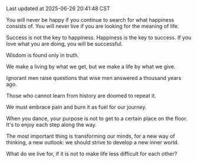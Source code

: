 Last updated at 2025-06-26 20:41:48 CST

You will never be happy if you continue to search for what happiness consists of. You will never live if you are looking for the meaning of life.

Success is not the key to happiness. Happiness is the key to success. If you love what you are doing, you will be successful.

Wisdom is found only in truth.

We make a living by what we get, but we make a life by what we give.

Ignorant men raise questions that wise men answered a thousand years ago.

Those who cannot learn from history are doomed to repeat it.

We must embrace pain and burn it as fuel for our journey.

When you dance, your purpose is not to get to a certain place on the floor. It's to enjoy each step along the way.

The most important thing is transforming our minds, for a new way of thinking, a new outlook: we should strive to develop a new inner world.

What do we live for, if it is not to make life less difficult for each other?


